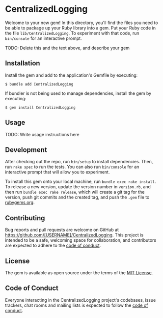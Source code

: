 # CentralizedLogging

Welcome to your new gem! In this directory, you'll find the files you need to be able to package up your Ruby library into a gem. Put your Ruby code in the file `lib/CentralizedLogging`. To experiment with that code, run `bin/console` for an interactive prompt.

TODO: Delete this and the text above, and describe your gem

## Installation

Install the gem and add to the application's Gemfile by executing:

    $ bundle add CentralizedLogging

If bundler is not being used to manage dependencies, install the gem by executing:

    $ gem install CentralizedLogging

## Usage

TODO: Write usage instructions here

## Development

After checking out the repo, run `bin/setup` to install dependencies. Then, run `rake spec` to run the tests. You can also run `bin/console` for an interactive prompt that will allow you to experiment.

To install this gem onto your local machine, run `bundle exec rake install`. To release a new version, update the version number in `version.rb`, and then run `bundle exec rake release`, which will create a git tag for the version, push git commits and the created tag, and push the `.gem` file to [rubygems.org](https://rubygems.org).

## Contributing

Bug reports and pull requests are welcome on GitHub at https://github.com/[USERNAME]/CentralizedLogging. This project is intended to be a safe, welcoming space for collaboration, and contributors are expected to adhere to the [code of conduct](https://github.com/[USERNAME]/CentralizedLogging/blob/master/CODE_OF_CONDUCT.md).

## License

The gem is available as open source under the terms of the [MIT License](https://opensource.org/licenses/MIT).

## Code of Conduct

Everyone interacting in the CentralizedLogging project's codebases, issue trackers, chat rooms and mailing lists is expected to follow the [code of conduct](https://github.com/[USERNAME]/CentralizedLogging/blob/master/CODE_OF_CONDUCT.md).
